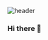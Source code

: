 ![header](https://capsule-render.vercel.app/api?type=waving&color=0:acf1f2,100:f3eedc&height=300&section=header&text=hello%20•ᴥ•%20&fontSize=80&desc=It's%20nayoon's%20Github&descSize=25)

### Hi there 👋

<!--
**6yoon/6yoon** is a ✨ _special_ ✨ repository because its `README.md` (this file) appears on your GitHub profile.

Here are some ideas to get you started:

- 🔭 I’m currently working on ... 동양미래대학교
- 🌱 I’m currently learning ... 개발
- 👯 I’m looking to collaborate on ... 
- 🤔 I’m looking for help with ...
- 💬 Ask me about ...
- 📫 How to reach me: ...
- 😄 Pronouns: ...
- ⚡ Fun fact: ...
-->
